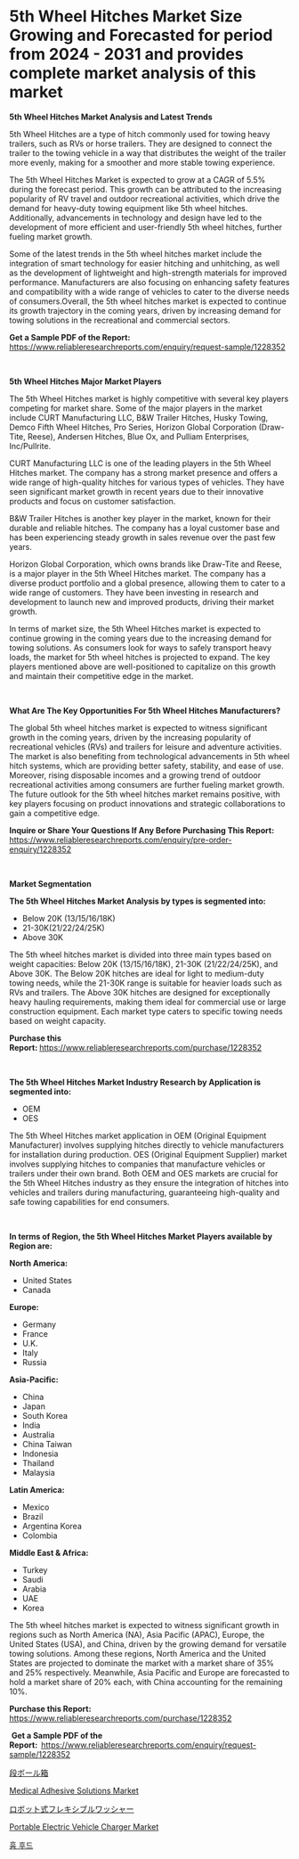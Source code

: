 <p><h1>5th Wheel Hitches Market Size Growing and Forecasted for period from 2024 - 2031 and provides complete market analysis of this market</h1></p><p><strong>5th Wheel Hitches Market Analysis and Latest Trends</strong></p>
<p><p>5th Wheel Hitches are a type of hitch commonly used for towing heavy trailers, such as RVs or horse trailers. They are designed to connect the trailer to the towing vehicle in a way that distributes the weight of the trailer more evenly, making for a smoother and more stable towing experience. </p><p>The 5th Wheel Hitches Market is expected to grow at a CAGR of 5.5% during the forecast period. This growth can be attributed to the increasing popularity of RV travel and outdoor recreational activities, which drive the demand for heavy-duty towing equipment like 5th wheel hitches. Additionally, advancements in technology and design have led to the development of more efficient and user-friendly 5th wheel hitches, further fueling market growth.</p><p>Some of the latest trends in the 5th wheel hitches market include the integration of smart technology for easier hitching and unhitching, as well as the development of lightweight and high-strength materials for improved performance. Manufacturers are also focusing on enhancing safety features and compatibility with a wide range of vehicles to cater to the diverse needs of consumers.Overall, the 5th wheel hitches market is expected to continue its growth trajectory in the coming years, driven by increasing demand for towing solutions in the recreational and commercial sectors.</p></p>
<p><strong>Get a Sample PDF of the Report:&nbsp;</strong> <a href="https://www.reliableresearchreports.com/enquiry/request-sample/1228352">https://www.reliableresearchreports.com/enquiry/request-sample/1228352</a></p>
<p>&nbsp;</p>
<p><strong>5th Wheel Hitches Major Market Players</strong></p>
<p><p>The 5th Wheel Hitches market is highly competitive with several key players competing for market share. Some of the major players in the market include CURT Manufacturing LLC, B&W Trailer Hitches, Husky Towing, Demco Fifth Wheel Hitches, Pro Series, Horizon Global Corporation (Draw-Tite, Reese), Andersen Hitches, Blue Ox, and Pulliam Enterprises, Inc/Pullrite.</p><p>CURT Manufacturing LLC is one of the leading players in the 5th Wheel Hitches market. The company has a strong market presence and offers a wide range of high-quality hitches for various types of vehicles. They have seen significant market growth in recent years due to their innovative products and focus on customer satisfaction.</p><p>B&W Trailer Hitches is another key player in the market, known for their durable and reliable hitches. The company has a loyal customer base and has been experiencing steady growth in sales revenue over the past few years.</p><p>Horizon Global Corporation, which owns brands like Draw-Tite and Reese, is a major player in the 5th Wheel Hitches market. The company has a diverse product portfolio and a global presence, allowing them to cater to a wide range of customers. They have been investing in research and development to launch new and improved products, driving their market growth.</p><p>In terms of market size, the 5th Wheel Hitches market is expected to continue growing in the coming years due to the increasing demand for towing solutions. As consumers look for ways to safely transport heavy loads, the market for 5th wheel hitches is projected to expand. The key players mentioned above are well-positioned to capitalize on this growth and maintain their competitive edge in the market.</p></p>
<p>&nbsp;</p>
<p><strong>What Are The Key Opportunities For 5th Wheel Hitches Manufacturers?</strong></p>
<p><p>The global 5th wheel hitches market is expected to witness significant growth in the coming years, driven by the increasing popularity of recreational vehicles (RVs) and trailers for leisure and adventure activities. The market is also benefiting from technological advancements in 5th wheel hitch systems, which are providing better safety, stability, and ease of use. Moreover, rising disposable incomes and a growing trend of outdoor recreational activities among consumers are further fueling market growth. The future outlook for the 5th wheel hitches market remains positive, with key players focusing on product innovations and strategic collaborations to gain a competitive edge.</p></p>
<p><strong>Inquire or Share Your Questions If Any Before Purchasing This Report:</strong> <a href="https://www.reliableresearchreports.com/enquiry/pre-order-enquiry/1228352">https://www.reliableresearchreports.com/enquiry/pre-order-enquiry/1228352</a></p>
<p>&nbsp;</p>
<p><strong>Market Segmentation</strong></p>
<p><strong>The 5th Wheel Hitches Market Analysis by types is segmented into:</strong></p>
<p><ul><li>Below 20K (13/15/16/18K)</li><li>21-30K(21/22/24/25K)</li><li>Above 30K</li></ul></p>
<p><p>The 5th wheel hitches market is divided into three main types based on weight capacities: Below 20K (13/15/16/18K), 21-30K (21/22/24/25K), and Above 30K. The Below 20K hitches are ideal for light to medium-duty towing needs, while the 21-30K range is suitable for heavier loads such as RVs and trailers. The Above 30K hitches are designed for exceptionally heavy hauling requirements, making them ideal for commercial use or large construction equipment. Each market type caters to specific towing needs based on weight capacity.</p></p>
<p><strong>Purchase this Report:&nbsp;</strong><a href="https://www.reliableresearchreports.com/purchase/1228352">https://www.reliableresearchreports.com/purchase/1228352</a></p>
<p>&nbsp;</p>
<p><strong>The 5th Wheel Hitches Market Industry Research by Application is segmented into:</strong></p>
<p><ul><li>OEM</li><li>OES</li></ul></p>
<p><p>The 5th Wheel Hitches market application in OEM (Original Equipment Manufacturer) involves supplying hitches directly to vehicle manufacturers for installation during production. OES (Original Equipment Supplier) market involves supplying hitches to companies that manufacture vehicles or trailers under their own brand. Both OEM and OES markets are crucial for the 5th Wheel Hitches industry as they ensure the integration of hitches into vehicles and trailers during manufacturing, guaranteeing high-quality and safe towing capabilities for end consumers.</p></p>
<p>&nbsp;</p>
<p><strong>In terms of Region, the 5th Wheel Hitches Market Players available by Region are:</strong></p>
<p>
    <p> <strong> North America: </strong>
        <ul>
            <li>United States</li>
            <li>Canada</li>
        </ul>
        </p> 
    <p> <strong> Europe: </strong>
        <ul>
            <li>Germany</li>
            <li>France</li>
            <li>U.K.</li>
            <li>Italy</li>
            <li>Russia</li>
        </ul>
        </p> 
    <p> <strong> Asia-Pacific: </strong>
        <ul>
            <li>China</li>
            <li>Japan</li>
            <li>South Korea</li>
            <li>India</li>
            <li>Australia</li>
            <li>China Taiwan</li>
            <li>Indonesia</li>
            <li>Thailand</li>
            <li>Malaysia</li>
        </ul>
        </p> 
    <p> <strong> Latin America: </strong>
        <ul>
            <li>Mexico</li>
            <li>Brazil</li>
            <li>Argentina Korea</li>
            <li>Colombia</li>
        </ul>
        </p> 
    <p> <strong> Middle East & Africa: </strong>
        <ul>
            <li>Turkey</li>
            <li>Saudi</li>
            <li>Arabia</li>
            <li>UAE</li>
            <li>Korea</li>
        </ul>
    </p>
    </p>
<p><p>The 5th wheel hitches market is expected to witness significant growth in regions such as North America (NA), Asia Pacific (APAC), Europe, the United States (USA), and China, driven by the growing demand for versatile towing solutions. Among these regions, North America and the United States are projected to dominate the market with a market share of 35% and 25% respectively. Meanwhile, Asia Pacific and Europe are forecasted to hold a market share of 20% each, with China accounting for the remaining 10%.</p></p>
<p><strong>Purchase this Report: </strong><a href="https://www.reliableresearchreports.com/purchase/1228352">https://www.reliableresearchreports.com/purchase/1228352</a></p>
<p>&nbsp;<strong>Get a Sample PDF of the Report:&nbsp;&nbsp;</strong><a href="https://www.reliableresearchreports.com/enquiry/request-sample/1228352">https://www.reliableresearchreports.com/enquiry/request-sample/1228352</a></p>
<p><strong></strong></p>
<p><p><a href="https://github.com/bucuel854722/Market-Research-Report-List-1/blob/main/8114592188034.md">段ボール箱</a></p><p><a href="https://sore-arch-6db.notion.site/Global-Medical-Adhesive-Solutions-Market-Size-and-Market-Trends-Insights-and-Projections-from-2024--906e04ca7e154212bbfe15196f4fdfdf">Medical Adhesive Solutions Market</a></p><p><a href="https://github.com/xemfu2379520/Market-Research-Report-List-1/blob/main/7995060188033.md">ロボット式フレキシブルワッシャー</a></p><p><a href="https://github.com/Airanohannonzb68e5pb53oc1/Market-Research-Report-List-1/blob/main/portable-electric-vehicle-charger-market.md">Portable Electric Vehicle Charger Market</a></p><p><a href="https://github.com/bvubpqd5241630/Market-Research-Report-List-1/blob/main/3155589187968.md">흄 후드</a></p></p>